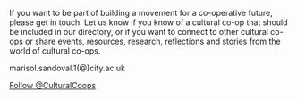 

If you want to be part of building a movement for a co-operative future, please get in touch. Let us know if you know of a cultural co-op that should be included in our directory, or if you want to connect to other cultural co-ops or share events, resources, research, reflections and stories from the world of cultural co-ops.

marisol.sandoval.1(@)city.ac.uk

<a href="https://twitter.com/CulturalCoops" class="twitter-follow-button" data-show-count="false">Follow @CulturalCoops</a> <script>!function(d,s,id){var js,fjs=d.getElementsByTagName(s)[0],p=/^http:/.test(d.location)?'http':'https';if(!d.getElementById(id)){js=d.createElement(s);js.id=id;js.src=p+'://platform.twitter.com/widgets.js';fjs.parentNode.insertBefore(js,fjs);}}(document, 'script', 'twitter-wjs');</script>

